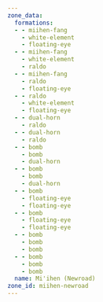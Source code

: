 ```yaml
---
zone_data:
  formations:
  - - miihen-fang
    - white-element
    - floating-eye
  - - miihen-fang
    - white-element
    - raldo
  - - miihen-fang
    - raldo
    - floating-eye
  - - raldo
    - white-element
    - floating-eye
  - - dual-horn
    - raldo
  - - dual-horn
    - raldo
  - - bomb
    - bomb
    - dual-horn
  - - bomb
    - bomb
    - dual-horn
  - - bomb
    - floating-eye
    - floating-eye
  - - bomb
    - floating-eye
    - floating-eye
  - - bomb
    - bomb
    - bomb
  - - bomb
    - bomb
    - bomb
  name: Mi'ihen (Newroad)
zone_id: miihen-newroad
---
```

